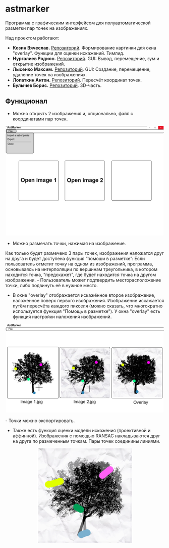 # astmarker
Программа с графическим интерфейсом для полуавтоматической разметки пар точек на изображениях.


Над проектом работают:

- **Козин Вячеслав.** [Репозиторий](https://github.com/vchkz/misis2023f-22-01-kozin-v-v). Формирование картинки для окна "overlay". Функции для оценки искажений. Тимлид.
- **Нургалиев Родион.** [Репозиторий](https://github.com/LLrodyaLL/misis2023f-22-01-nurgaliev-r-d). GUI: Вывод, перемещение, зум и открытие изображений.
- **Лысенко Максим.** [Репозиторий](https://github.com/Solbreen/misis2023f-22-01-lysenko-m-r). GUI: Создание, перемещение, удаление точек на изображениях.
- **Лопаткин Антон.** [Репозиторий](https://github.com/lopatkinanton/misis2023f-22-01-lopatkin-a-a). Пересчёт координат точек.
- **Булычев Борис.** [Репозиторий](https://github.com/borisbulychev/misis2023f-22-01-bulychev-b-y). 3D-часть.

## Функционал
 - Можно открыть 2 изображения и, опционально, файл с координатами пар точек.

<p align="center">
<img src="demo_file_opening.png" width="500">
  </p>
  
- Можно размечать точки, нажимая на изображение.

Как только будет размечено 3 пары точек, изображения наложатся друг на друга и будет доступена функция “помоши в разметке”:
Если пользователь отметит точку на одном из изображений, программа, основываясь на интерполяции по вершинам треугольника, в котором находится точка, “предскажет”, где будет находится точка на другом изображении. - Пользователь может подтвердить месторасположение точки, либо подвинуть её в нужное место.

- В окне "overlay" отображается искажённое второе изображение, наложенное поверх первого изображения. Изображение искажается путём пересчёта каждого пикселя (можно сказать, что многократно используется функция "Помощь в разметке"). У окна "overlay" есть функция настройки наложения изображений.
<p align="center">
<img src="demo_In_Run.png" width="500">
   </p>
- Точки можно экспортировать.

<p>


- Также есть функция оценки модели искожения (проективной и аффинной). Изображения с помощью RANSAC накладываются друг на друга по размеченным точкам. Пары точек соединины линиями.

<p align="center">
<img src="overlay_with_ransac.png" width="300">
   </p>


